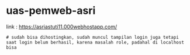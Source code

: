 # uas-pemweb-asri
link :
https://asriastuti11.000webhostapp.com/
 
	# sudah bisa dihostingkan, sudah muncul tampilan login juga tetapi saat login belum berhasil, karena masalah role, padahal di localhost bisa

